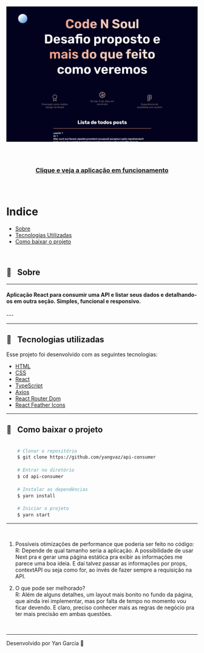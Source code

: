 <h1 align="center">
    <img src="public/apresentacao-web.PNG"> 
</h1>

<br />

<h3 align="center">
    <a href="https://api-consumer.vercel.app"> Clique e veja a aplicação em funcionamento </a>
<h3 >

<br />

# Indice

- [Sobre](#-sobre)
- [Tecnologias Utilizadas](#-tecnologias-utilizadas)
- [Como baixar o projeto](#-como-baixar-o-projeto)

<br />

## 🔖 &nbsp; Sobre
<hr />

<h4> Aplicação React para consumir uma API e listar seus dados e detalhando-os em outra seção. Simples, funcional e responsivo. </h4>
---
<hr/>

## 🚀 &nbsp; Tecnologias utilizadas

Esse projeto foi desenvolvido com as seguintes tecnologias:

- [HTML](https://developer.mozilla.org/pt-BR/docs/Web/HTML)
- [CSS](https://developer.mozilla.org/pt-BR/docs/Web/CSS)
- [React](https://reactjs.org)
- [TypeScript](https://www.typescriptlang.org/)
- [Axios](https://github.com/axios/axios)
- [React Router Dom](https://reactrouter.com/web/guides/quick-start)
- [React Feather Icons](https://github.com/feathericons/react-feather)

---

##  📁 &nbsp; Como baixar o projeto

```bash

    # Clonar o repositório
    $ git clone https://github.com/yangvaz/api-consumer

    # Entrar no diretório
    $ cd api-consumer

    # Instalar as dependências
    $ yarn install

    # Iniciar o projeto
    $ yarn start
```

---
<br />

1. Possíveis otimizações de performance que poderia ser feito no código: <br />
R: Depende de qual tamanho seria a aplicação. A possibilidade de usar Next pra e gerar uma página estática pra exibir as informações me parece uma boa ideia. E daí talvez passar as informações por props, contextAPI ou seja como for, ao invés de fazer sempre a requisição na API.

2. O que pode ser melhorado? <br />
R: Além de alguns detalhes, um layout mais bonito no fundo da página, que ainda irei implementar, mas por falta de tempo no momento vou ficar devendo. E claro, preciso conhecer mais as regras de negócio pra ter mais precisão em ambas questões.
<br />

---

Desenvolvido por Yan Garcia 🥑 